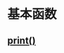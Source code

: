 # 基本函数
 ## [print()](https://github.com/Gyxqq/python_learn/blob/main/%E5%9F%BA%E6%9C%AC%E5%87%BD%E6%95%B0/print.md)
